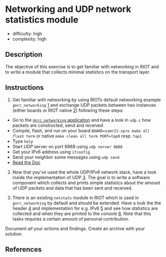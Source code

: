 # Networking and UDP network statistics module

- difficulty: high
- complexity: high

## Description

The objective of this exercise is to get familiar with networking in RIOT and
to write a module that collects minimal statistics on the transport layer.

## Instructions

1. Get familiar with networking by using RIOTs default networking
   example `gnrc_networking` [1] and exchange UDP packets between two instances
   (either boards or RIOT native [2]) following these steps:
* Go to the [`gnrc_networking` application](https://github.com/RIOT-OS/RIOT/tree/master/examples/gnrc_networking)
   and have a look in `udp.c` how packets are constructed, send and received
* Compile, flash, and run on your board `BOARD=samr21-xpro make all flash term`
   or native `make clean all term PORT=tap0` resp. `tap1`
* Type `help`
* Start UDP server on port 8888 using `udp server 8888`
* Get your IPv6 address using `ifconfig`
* Send your neighbor some messages using `udp send`
* [Read the Doc](http://doc.riot-os.org/group__net__gnrc.html)

2. Now that you've used the whole UDP/IPv6 network stack, have a look inside the
   implementation of UDP [3]. The goal is to write a software component which collects and prints
   simple statistics about the amount of UDP packets and data that has been sent and received.

3. There is an existing `netstats` module in RIOT which is used in `gnrc_networking` by default
   and should be extended. Have a look the the header [4] and implementation for e.g. IPv6 [5]
   and see how statistics are collected and when they are printed to the console [6]. Note that
   this tasks requires a certain amount of personal contribution.

Document _all_ your actions and findings. Create an archive with your solution.

## References

[1]: https://github.com/RIOT-OS/RIOT/tree/master/examples/gnrc_networking
[2]: https://github.com/RIOT-OS/RIOT/wiki/Family%3A-native
[3]: https://github.com/RIOT-OS/RIOT/blob/master/sys/net/gnrc/transport_layer/udp/gnrc_udp.c
[4]: https://github.com/RIOT-OS/RIOT/blob/master/sys/include/net/netstats.h
[5]: https://github.com/RIOT-OS/RIOT/blob/master/sys/net/gnrc/network_layer/ipv6/gnrc_ipv6.c
[6]: https://github.com/RIOT-OS/RIOT/blob/master/sys/shell/commands/sc_netif.c